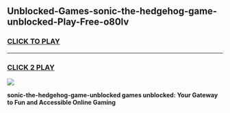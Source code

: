 
## Unblocked-Games-sonic-the-hedgehog-game-unblocked-Play-Free-o80lv
<h3>
<a href="https://premium76.site?title=sonic-the-hedgehog-game-unblocked&ref=23A">CLICK TO PLAY</a></h3>
<hr>

<h3>
<a href="https://premium76.site?title=sonic-the-hedgehog-game-unblocked&ref=23A">CLICK 2 PLAY</a>
  
</h3>

<a href="https://premium76.site?title=sonic-the-hedgehog-game-unblocked&ref=23A"><img src="https://clearcache.store/games.png"></a>


**sonic-the-hedgehog-game-unblocked games unblocked: Your Gateway to Fun and Accessible Online Gaming**

